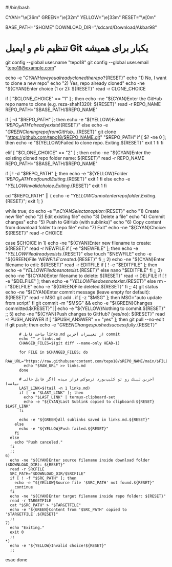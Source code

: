 #!/bin/bash

CYAN="\e[36m"
GREEN="\e[32m"
YELLOW="\e[33m"
RESET="\e[0m"

BASE_PATH="$HOME"
DOWNLOAD_DIR="/sdcard/Download/Akbar98"

# تنظیم نام و ایمیل Git یکبار برای همیشه
git config --global user.name "tepo18"
git config --global user.email "tepo18@example.com"

echo -e "${CYAN}Have you already cloned the repo?${RESET}"
echo "1) No, I want to clone a new repo"
echo "2) Yes, repo already cloned"
echo -ne "${CYAN}Enter choice (1 or 2): ${RESET}"
read -r CLONE_CHOICE

if [ "$CLONE_CHOICE" == "1" ] ; then
  echo -ne "${CYAN}Enter the GitHub repo name to clone (e.g. reza-shah1320): ${RESET}"
  read -r REPO_NAME
  REPO_PATH="$BASE_PATH/$REPO_NAME"
  
  if [ -d "$REPO_PATH" ]; then
    echo -e "${YELLOW}Folder '$REPO_PATH' already exists!${RESET}"
  else
    echo -e "${GREEN}Cloning repo from GitHub...${RESET}"
    git clone "https://github.com/tepo18/$REPO_NAME.git" "$REPO_PATH"
    if [ $? -ne 0 ]; then
      echo -e "${YELLOW}Failed to clone repo. Exiting.${RESET}"
      exit 1
    fi
  fi

elif [ "$CLONE_CHOICE" == "2" ] ; then
  echo -ne "${CYAN}Enter the existing cloned repo folder name: ${RESET}"
  read -r REPO_NAME
  REPO_PATH="$BASE_PATH/$REPO_NAME"
  
  if [ ! -d "$REPO_PATH" ]; then
    echo -e "${YELLOW}Folder '$REPO_PATH' not found! Exiting.${RESET}"
    exit 1
  fi
else
  echo -e "${YELLOW}Invalid choice. Exiting.${RESET}"
  exit 1
fi

cd "$REPO_PATH" || { echo -e "${YELLOW}Cannot enter repo folder. Exiting.${RESET}"; exit 1; }

while true; do
  echo -e "\n${CYAN}Select an option:${RESET}"
  echo "1) Create new file"
  echo "2) Edit existing file"
  echo "3) Delete a file"
  echo "4) Commit changes"
  echo "5) Push to GitHub (with sublinks)"
  echo "6) Copy content from download folder to repo file"
  echo "7) Exit"
  echo -ne "${CYAN}Choice: ${RESET}"
  read -r CHOICE

  case $CHOICE in
    1)
      echo -ne "${CYAN}Enter new filename to create: ${RESET}"
      read -r NEWFILE
      if [ -e "$NEWFILE" ]; then
        echo -e "${YELLOW}File already exists.${RESET}"
      else
        touch "$NEWFILE"
        echo -e "${GREEN}File '$NEWFILE' created.${RESET}"
      fi
      ;;
    2)
      echo -ne "${CYAN}Enter filename to edit: ${RESET}"
      read -r EDITFILE
      if [ ! -e "$EDITFILE" ]; then
        echo -e "${YELLOW}File does not exist.${RESET}"
      else
        nano "$EDITFILE"
      fi
      ;;
    3)
      echo -ne "${CYAN}Enter filename to delete: ${RESET}"
      read -r DELFILE
      if [ ! -e "$DELFILE" ]; then
        echo -e "${YELLOW}File does not exist.${RESET}"
      else
        rm -i "$DELFILE"
        echo -e "${GREEN}File deleted.${RESET}"
      fi
      ;;
    4)
      git status
      echo -ne "${CYAN}Enter commit message (leave empty for default): ${RESET}"
      read -r MSG
      git add .
      if [ -z "$MSG" ]; then
        MSG="auto update from script"
      fi
      git commit -m "$MSG" && echo -e "${GREEN}Changes committed.${RESET}" || echo -e "${YELLOW}Nothing to commit.${RESET}"
      ;;
    5)
      echo -ne "${CYAN}Push changes to GitHub? (yes/no): ${RESET}"
      read -r PUSH_ANSWER
      if [ "$PUSH_ANSWER" == "yes" ]; then
        git pull --no-edit
        if git push; then
          echo -e "${GREEN}Changes pushed successfully.${RESET}"

          # ساخت فایل links.md از تغییرات آخرین commit
          echo "" > links.md
          CHANGED_FILES=$(git diff --name-only HEAD~1)

          for FILE in $CHANGED_FILES; do
            RAW_URL="https://raw.githubusercontent.com/tepo18/$REPO_NAME/main/$FILE"
            echo "$RAW_URL" >> links.md
          done

          # آخرین لینک رو تو کلیپ‌بورد ترموکس قرار میده (اگر فایل خالی نباشه)
          LAST_LINK=$(tail -n 1 links.md)
          if [ -n "$LAST_LINK" ]; then
            echo "$LAST_LINK" | termux-clipboard-set
            echo -e "${CYAN}Last Sublink copied to clipboard:${RESET} $LAST_LINK"
          fi

          echo -e "${GREEN}All sublinks saved in links.md.${RESET}"
        else
          echo -e "${YELLOW}Push failed.${RESET}"
        fi
      else
        echo "Push canceled."
      fi
      ;;
    6)
      echo -ne "${CYAN}Enter source filename inside download folder ($DOWNLOAD_DIR): ${RESET}"
      read -r SRCFILE
      SRC_PATH="$DOWNLOAD_DIR/$SRCFILE"
      if [ ! -f "$SRC_PATH" ]; then
        echo -e "${YELLOW}Source file '$SRC_PATH' not found.${RESET}"
        continue
      fi
      echo -ne "${CYAN}Enter target filename inside repo folder: ${RESET}"
      read -r TARGETFILE
      cat "$SRC_PATH" > "$TARGETFILE"
      echo -e "${GREEN}Content from '$SRC_PATH' copied to '$TARGETFILE'.${RESET}"
      ;;
    7)
      echo "Exiting."
      exit 0
      ;;
    *)
      echo -e "${YELLOW}Invalid choice!${RESET}"
      ;;
  esac
done
